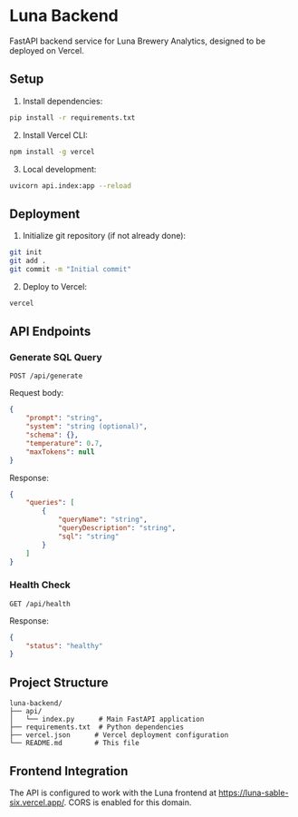 # Luna Backend

FastAPI backend service for Luna Brewery Analytics, designed to be deployed on Vercel.

## Setup

1. Install dependencies:
```bash
pip install -r requirements.txt
```

2. Install Vercel CLI:
```bash
npm install -g vercel
```

3. Local development:
```bash
uvicorn api.index:app --reload
```

## Deployment

1. Initialize git repository (if not already done):
```bash
git init
git add .
git commit -m "Initial commit"
```

2. Deploy to Vercel:
```bash
vercel
```

## API Endpoints

### Generate SQL Query
`POST /api/generate`

Request body:
```json
{
    "prompt": "string",
    "system": "string (optional)",
    "schema": {},
    "temperature": 0.7,
    "maxTokens": null
}
```

Response:
```json
{
    "queries": [
        {
            "queryName": "string",
            "queryDescription": "string",
            "sql": "string"
        }
    ]
}
```

### Health Check
`GET /api/health`

Response:
```json
{
    "status": "healthy"
}
```

## Project Structure
```
luna-backend/
├── api/
│   └── index.py      # Main FastAPI application
├── requirements.txt  # Python dependencies
├── vercel.json      # Vercel deployment configuration
└── README.md        # This file
```

## Frontend Integration
The API is configured to work with the Luna frontend at https://luna-sable-six.vercel.app/. CORS is enabled for this domain. 